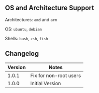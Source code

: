 ## OS and Architecture Support

Architectures: `amd` and `arm`

OS: `ubuntu`, `debian`

Shells: `bash`, `zsh`, `fish`

## Changelog

| Version | Notes                  |
| ------- | ---------------------- |
| 1.0.1   | Fix for non-root users |
| 1.0.0   | Initial Version        |
